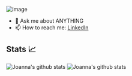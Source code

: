 ![image](banner.gif)

- 💬 Ask me about ANYTHING
- 📫 How to reach me: [LinkedIn](https://www.linkedin.com/in/joanna-pham/) 

## Stats :chart_with_upwards_trend:

![Joanna's github stats](https://github-readme-stats.vercel.app/api?username=joanna-pham&theme=tokyonight&show_icons=true)
![Joanna's github stats](https://github-readme-stats.vercel.app/api/top-langs/?username=joanna-pham&hide=css&theme=tokyonight&layout=compact)
 

<!--
**joanna-pham/joanna-pham** is a ✨ _special_ ✨ repository because its `README.md` (this file) appears on your GitHub profile.

Here are some ideas to get you started:

- 🔭 I’m currently working on ...
- 🌱 I’m currently learning ...
- 👯 I’m looking to collaborate on ...
- 🤔 I’m looking for help with ...

- 😄 Pronouns: ...
- ⚡ Fun fact: ...
-->
